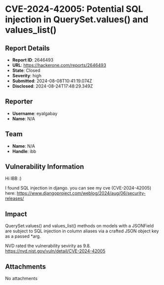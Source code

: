 # CVE-2024-42005: Potential SQL injection in QuerySet.values() and values_list()

## Report Details
- **Report ID**: 2646493
- **URL**: https://hackerone.com/reports/2646493
- **State**: Closed
- **Severity**: high
- **Submitted**: 2024-08-08T10:41:19.074Z
- **Disclosed**: 2024-08-24T17:48:29.349Z

## Reporter
- **Username**: eyalgabay
- **Name**: N/A

## Team
- **Name**: N/A
- **Handle**: ibb

## Vulnerability Information
Hi IBB :)

I found SQL injection in django.
you can see my cve (CVE-2024-42005) here:
https://www.djangoproject.com/weblog/2024/aug/06/security-releases/

## Impact

QuerySet.values() and values_list() methods on models with a JSONField are subject to SQL injection in column aliases via a crafted JSON object key as a passed *arg.

NVD rated the vulnerability sevirity as 9.8.
https://nvd.nist.gov/vuln/detail/CVE-2024-42005

## Attachments
No attachments
